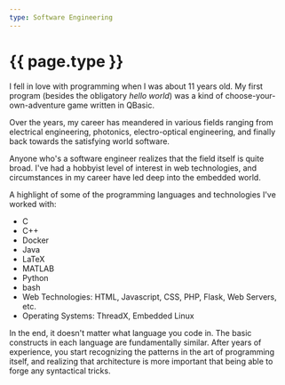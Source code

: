 ```yaml
---
type: Software Engineering
---
```


# {{ page.type }}

I fell in love with programming when I was about 11 years old. My first program
(besides the obligatory *hello world*) was a kind of choose-your-own-adventure
game written in QBasic.

Over the years, my career has meandered in various fields ranging from
electrical engineering, photonics, electro-optical engineering, and finally
back towards the satisfying world software.

Anyone who's a software engineer realizes that the field itself is quite broad.
I've had a hobbyist level of interest in web technologies, and circumstances in
my career have led deep into the embedded world.

A highlight of some of the programming languages and technologies I've worked
with:

* C
* C++
* Docker
* Java
* LaTeX
* MATLAB
* Python
* bash
* Web Technologies: HTML, Javascript, CSS, PHP, Flask, Web Servers, etc.
* Operating Systems: ThreadX, Embedded Linux

In the end, it doesn't matter what language you code in. The basic constructs in
each language are fundamentally similar. After years of experience, you start
recognizing the patterns in the art of programming itself, and realizing that
architecture is more important that being able to forge any syntactical tricks.

<!-- TODO: Add books related to software engineering -->
